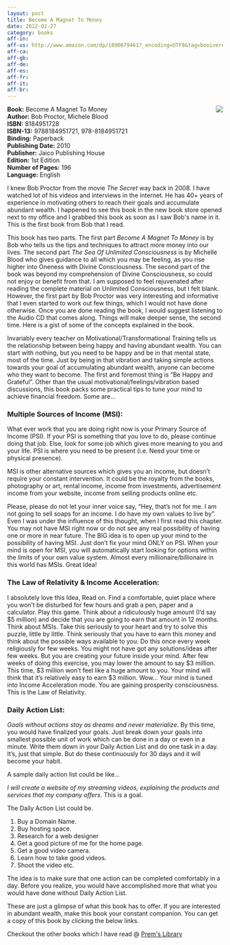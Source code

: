 ```yaml
---
layout: post
title: Become A Magnet To Money
date: 2012-02-27
category: books
aff-in: 
aff-us: http://www.amazon.com/dp/1890679461?_encoding=UTF8&tag=booiverea-20&linkCode=as3&camp=15041&creative=373501
aff-ca: 
aff-gb: 
aff-de: 
aff-es: 
aff-fr: 
aff-it: 
aff-br: 
---
```


<img style="clear: right; float: right; margin-bottom: 1em; margin-left: 1em;" 
src="{{site.img-url}}/become-a-magnet-to-money-bob-proctor.jpg"/>
**Book:** Become A Magnet To Money  
**Author:** Bob Proctor, Michele Blood  
**ISBN:** 8184951728  
**ISBN-13:** 9788184951721, 978-8184951721  
**Binding:** Paperback  
**Publishing Date:** 2010  
**Publisher:** Jaico Publishing House  
**Edition:** 1st Edition  
**Number of Pages:** 196  
**Language:** English  

I knew Bob Proctor from the movie *The Secret* way back in 2008. I have watched lot of his videos and interviews in the internet. He has 40+ years of experience in motivating others to reach their goals and accumulate abundant wealth. I happened to see this book in the new book store opened next to my office and I grabbed this book as soon as I saw Bob's name in it. This is the first book from Bob that I read.  
  
This book has two parts. The first part *Become A Magnet To Money* is by Bob who tells us the tips and techniques to attract more money into our lives. The second part *The Sea Of Unlimited Consciousness* is by Michelle Blood who gives guidance to all which you may be feeling, as you rise higher into Oneness with Divine Consciousness. The second part of the book was beyond my comprehension of Divine Consciousness, so could not enjoy or benefit from that. I am supposed to feel rejuvenated after reading the complete material on Unlimited Consciousness, but I felt blank. However, the first part by Bob Proctor was very interesting and informative that I even started to work out few things, which I would not have done otherwise. Once you are done reading the book, I would suggest listening to the Audio CD that comes along. Things will make deeper sense, the second time. Here is a gist of some of the concepts explained in the book.  
  
Invariably every teacher on Motivational/Transformational Training tells us the relationship between being happy and having abundant wealth. You can start with nothing, but you need to be happy and be in that mental state, most of the time.  Just by being in that vibration and taking simple actions towards your goal of accumulating abundant wealth, anyone can become who they want to become. The first and foremost thing is “Be Happy and Grateful”. Other than the usual motivational/feelings/vibration based discussions, this book packs some practical tips to tune your mind to achieve financial freedom. Some are...  
  
### Multiple Sources of Income (MSI):  

What ever work that you are doing right now is your Primary Source of Income (PSI). If your PSI is something that you love to do, please continue doing that job. Else, look for some job which gives more meaning to you and your life. PSI is where you need to be present (i.e. Need your time or physical presence).  

MSI is other alternative sources which gives you an income, but doesn’t require your constant intervention. It could be the royalty from the books, photography or art, rental income, income from investments, advertisement income from your website, income from selling products online etc.  

Please, please do not let your inner voice say, “Hey, that’s not for me. I am not going to sell soaps for an income. I do have my own values to live by”.  Even I was under the influence of this thought, when I first read this chapter. You may not have MSI right now or do not see any real possibility of having one or more in near future. The BIG idea is to open up your mind to the possibility of having MSI. Just don’t fix your mind ONLY on PSI. When your mind is open for MSI, you will automatically start looking for options within the limits of your own value system. Almost every millionaire/billionaire in this world has MSIs. Great Idea!  
  
### The Law of Relativity & Income Acceleration:  

I absolutely love this Idea, Read on. Find a comfortable, quiet place where you won’t be disturbed for few hours and grab a pen, paper and a calculator. Play this game. Think about a ridiculously huge amount (I’d say $5 million) and decide that you are going to earn that amount in 12 months. Think about MSIs. Take this seriously to your heart and try to solve this puzzle, little by little. Think seriously that you have to earn this money and think about the possible ways available to you. Do this once every week religiously for few weeks. You might not have got any solutions/ideas after few weeks. But you are creating your future inside your mind. After few weeks of doing this exercise, you may lower the amount to say $3 million. This time, $3 million won’t feel like a huge amount to you. Your mind will think that it’s relatively easy to earn $3 million. Wow… Your mind is tuned into Income Acceleration mode. You are gaining prosperity consciousness. This is the Law of Relativity.  
  
### Daily Action List:  

*Goals without actions stay as dreams and never materialize*. By this time, you would have finalized your goals. Just break down your goals into smallest possible unit of work which can be done in a day or even in a minute. Write them down in your Daily Action List and do one task in a day. It’s, just that simple. But do these continuously for 30 days and it will become your habit.  

A sample daily action list could be like...  

*I will create a website of my streaming videos, explaining the products and services that my company offers*. This is a goal.  

The Daily Action List could be.  

1. Buy a Domain Name.  
2. Buy hosting space.  
3. Research for a web designer  
4. Get a good picture of me for the home page.  
5. Get a good video camera.  
6. Learn how to take good videos.  
7. Shoot the video etc.  

The idea is to make sure that one action can be completed comfortably in a day. Before you realize, you would have accomplished more that what you would have done without Daily Action List.  
  
These are just a glimpse of what this book has to offer. If you are interested in abundant wealth, make this book your constant companion. You can get a copy of this book by clicking the below links.  

Checkout the other books which I have read @ [Prem's Library]({{site.url}}/category/books/)  
